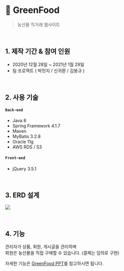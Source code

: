 # :herb: GreenFood
>농산물 직거래 웹사이트  

</br>

## 1. 제작 기간 & 참여 인원
- 2020년 12월 28일 ~ 2021년 1월 29일
- 팀 프로젝트 ( 박민지 / 신귀환 / 김봉규 )

</br>

## 2. 사용 기술
#### `Back-end`
  - Java 8
  - Spring Framework 4.1.7
  - Maven
  - MyBatis 3.2.8
  - Oracle 11g
  - AWS RDS / S3
#### `Front-end`
  - jQuery 3.5.1

</br>

## 3. ERD 설계
![](https://user-images.githubusercontent.com/72427826/108027885-37370c00-706e-11eb-9954-7f817b1f3763.JPG)

</br>

## 4. 기능
관리자가 상품, 회원, 게시글을 관리하며  
회원은 농산물을 직접 구매할 수 있습니다. (결제는 임의로 구현)

자세한 기능은 [GreenFood PPT](https://www.slideshare.net/ssuser2d94ba/greenfood-project?qid=25934f8d-4215-4db4-9fad-c2f39a4dba3f&v=&b=&from_search=1)를 참고하시면 됩니다.

</br>
